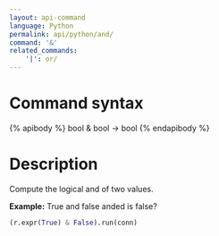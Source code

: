 ```yaml
---
layout: api-command
language: Python
permalink: api/python/and/
command: '&'
related_commands:
    '|': or/
---
```


# Command syntax #

{% apibody %}
bool & bool &rarr; bool
{% endapibody %}

# Description #

Compute the logical and of two values.

__Example:__ True and false anded is false?

```py
(r.expr(True) & False).run(conn)
```
